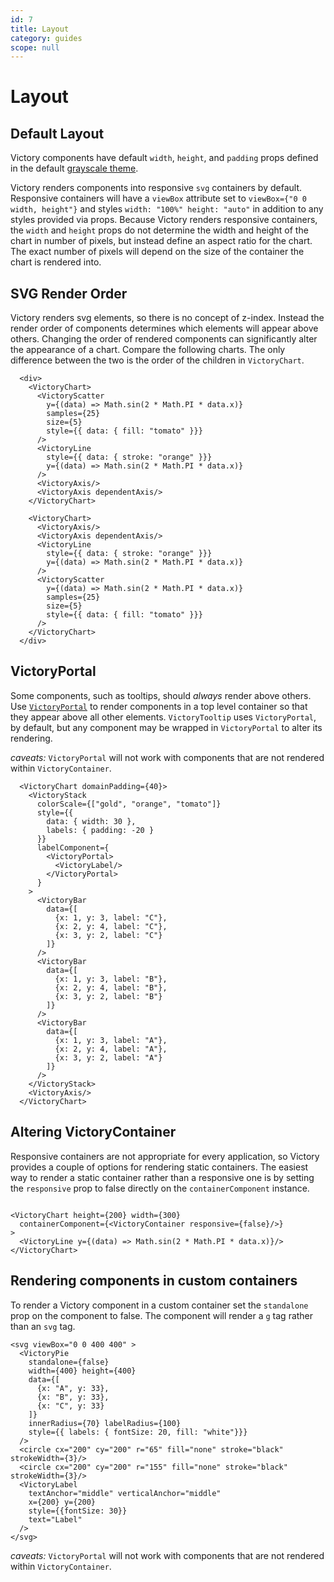 ```yaml
---
id: 7
title: Layout
category: guides
scope: null
---
```

# Layout

## Default Layout

Victory components have default `width`, `height`, and `padding` props defined in the default [grayscale theme][].

Victory renders components into responsive `svg` containers by default. Responsive containers will have a `viewBox` attribute set to `viewBox={"0 0 width, height"}` and styles `width: "100%" height: "auto"` in addition to any styles provided via props. Because Victory renders responsive containers, the `width` and `height` props do not determine the width and height of the chart in number of pixels, but instead define an aspect ratio for the chart. The exact number of pixels will depend on the size of the container the chart is rendered into.

## SVG Render Order

Victory renders svg elements, so there is no concept of z-index. Instead the render order of components determines which elements will appear above others. Changing the order of rendered components can significantly alter the appearance of a chart. Compare the following charts. The only difference between the two is the order of the children in `VictoryChart`.

```playground
  <div>
    <VictoryChart>
      <VictoryScatter
        y={(data) => Math.sin(2 * Math.PI * data.x)}
        samples={25}
        size={5}
        style={{ data: { fill: "tomato" }}}
      />
      <VictoryLine
        style={{ data: { stroke: "orange" }}}
        y={(data) => Math.sin(2 * Math.PI * data.x)}
      />
      <VictoryAxis/>
      <VictoryAxis dependentAxis/>
    </VictoryChart>

    <VictoryChart>
      <VictoryAxis/>
      <VictoryAxis dependentAxis/>
      <VictoryLine
        style={{ data: { stroke: "orange" }}}
        y={(data) => Math.sin(2 * Math.PI * data.x)}
      />
      <VictoryScatter
        y={(data) => Math.sin(2 * Math.PI * data.x)}
        samples={25}
        size={5}
        style={{ data: { fill: "tomato" }}}
      />
    </VictoryChart>
  </div>
```


## VictoryPortal

Some components, such as tooltips, should _always_ render above others. Use [`VictoryPortal`][] to render components in a top level container so that they appear above all other elements. `VictoryTooltip` uses `VictoryPortal`, by default, but any component may be wrapped in `VictoryPortal` to alter its rendering.

*caveats:* `VictoryPortal` will not work with components that are not rendered within `VictoryContainer`.

```playground
  <VictoryChart domainPadding={40}>
    <VictoryStack
      colorScale={["gold", "orange", "tomato"]}
      style={{
        data: { width: 30 },
        labels: { padding: -20 }
      }}
      labelComponent={
        <VictoryPortal>
          <VictoryLabel/>
        </VictoryPortal>
      }
    >
      <VictoryBar
        data={[
          {x: 1, y: 3, label: "C"},
          {x: 2, y: 4, label: "C"},
          {x: 3, y: 2, label: "C"}
        ]}
      />
      <VictoryBar
        data={[
          {x: 1, y: 3, label: "B"},
          {x: 2, y: 4, label: "B"},
          {x: 3, y: 2, label: "B"}
        ]}
      />
      <VictoryBar
        data={[
          {x: 1, y: 3, label: "A"},
          {x: 2, y: 4, label: "A"},
          {x: 3, y: 2, label: "A"}
        ]}
      />
    </VictoryStack>
    <VictoryAxis/>
  </VictoryChart>
```


## Altering VictoryContainer

Responsive containers are not appropriate for every application, so Victory provides a couple of options for rendering static containers. The easiest way to render a static container rather than a responsive one is by setting the `responsive` prop to false directly on the `containerComponent` instance.

```playground

<VictoryChart height={200} width={300}
  containerComponent={<VictoryContainer responsive={false}/>}
>
  <VictoryLine y={(data) => Math.sin(2 * Math.PI * data.x)}/>
</VictoryChart>

```


## Rendering components in custom containers

To render a Victory component in a custom container set the `standalone` prop on the component to false. The component will render a `g` tag rather than an `svg` tag.

```playground
<svg viewBox="0 0 400 400" >
  <VictoryPie
    standalone={false}
    width={400} height={400}
    data={[
      {x: "A", y: 33},
      {x: "B", y: 33},
      {x: "C", y: 33}
    ]}
    innerRadius={70} labelRadius={100}
    style={{ labels: { fontSize: 20, fill: "white"}}}
  />
  <circle cx="200" cy="200" r="65" fill="none" stroke="black" strokeWidth={3}/>
  <circle cx="200" cy="200" r="155" fill="none" stroke="black" strokeWidth={3}/>
  <VictoryLabel
    textAnchor="middle" verticalAnchor="middle"
    x={200} y={200}
    style={{fontSize: 30}}
    text="Label"
  />
</svg>
```

*caveats:* `VictoryPortal` will not work with components that are not rendered within `VictoryContainer`.

[grayscale theme]: https://github.com/FormidableLabs/victory/blob/master/packages/victory-core/src/victory-theme/grayscale.js
[`VictoryPortal`]: /docs/victory-portal

